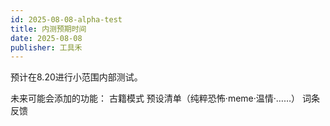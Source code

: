 ```yaml
---
id: 2025-08-08-alpha-test
title: 内测预期时间
date: 2025-08-08
publisher: 工具禾
---
```

预计在8.20进行小范围内部测试。

未来可能会添加的功能：
古籍模式
预设清单（纯粹恐怖·meme·温情·……）
词条反馈

